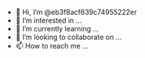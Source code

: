 - 👋 Hi, I’m @eb3f8acf639c74955222er
- 👀 I’m interested in ...
- 🌱 I’m currently learning ...
- 💞️ I’m looking to collaborate on ...
- 📫 How to reach me ...

<!---
eb3f8acf639c74955222er/eb3f8acf639c74955222er is a ✨ special ✨ repository because its `README.md` (this file) appears on your GitHub profile.
You can click the Preview link to take a look at your changes.
--->
